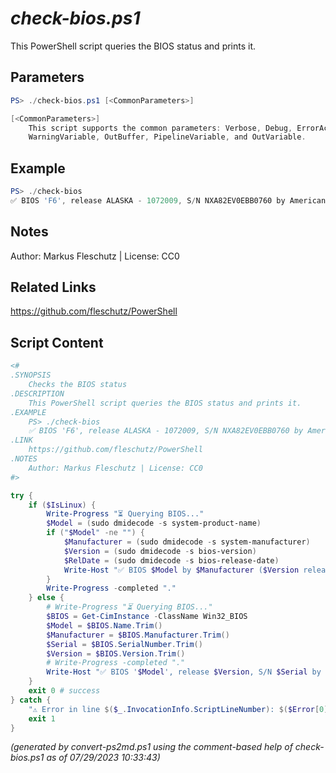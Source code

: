*check-bios.ps1*
================

This PowerShell script queries the BIOS status and prints it.

Parameters
----------
```powershell
PS> ./check-bios.ps1 [<CommonParameters>]

[<CommonParameters>]
    This script supports the common parameters: Verbose, Debug, ErrorAction, ErrorVariable, WarningAction, 
    WarningVariable, OutBuffer, PipelineVariable, and OutVariable.
```

Example
-------
```powershell
PS> ./check-bios
✅ BIOS 'F6', release ALASKA - 1072009, S/N NXA82EV0EBB0760 by American Megatrends Inc.

```

Notes
-----
Author: Markus Fleschutz | License: CC0

Related Links
-------------
https://github.com/fleschutz/PowerShell

Script Content
--------------
```powershell
<#
.SYNOPSIS
	Checks the BIOS status
.DESCRIPTION
	This PowerShell script queries the BIOS status and prints it.
.EXAMPLE
	PS> ./check-bios
	✅ BIOS 'F6', release ALASKA - 1072009, S/N NXA82EV0EBB0760 by American Megatrends Inc.
.LINK
	https://github.com/fleschutz/PowerShell
.NOTES
	Author: Markus Fleschutz | License: CC0
#>

try {
	if ($IsLinux) {
		Write-Progress "⏳ Querying BIOS..."
		$Model = (sudo dmidecode -s system-product-name)
		if ("$Model" -ne "") {
			$Manufacturer = (sudo dmidecode -s system-manufacturer)
			$Version = (sudo dmidecode -s bios-version)
			$RelDate = (sudo dmidecode -s bios-release-date)
			Write-Host "✅ BIOS $Model by $Manufacturer ($Version release of $RelDate)"
		}
		Write-Progress -completed "."
	} else {
		# Write-Progress "⏳ Querying BIOS..."
		$BIOS = Get-CimInstance -ClassName Win32_BIOS
		$Model = $BIOS.Name.Trim()
		$Manufacturer = $BIOS.Manufacturer.Trim()
		$Serial = $BIOS.SerialNumber.Trim()
		$Version = $BIOS.Version.Trim()
		# Write-Progress -completed "."
		Write-Host "✅ BIOS '$Model', release $Version, S/N $Serial by $Manufacturer"
	}
	exit 0 # success
} catch {
	"⚠️ Error in line $($_.InvocationInfo.ScriptLineNumber): $($Error[0])"
	exit 1
}
```

*(generated by convert-ps2md.ps1 using the comment-based help of check-bios.ps1 as of 07/29/2023 10:33:43)*
